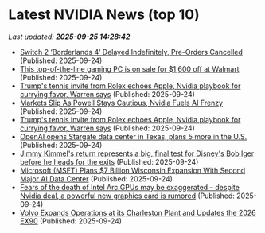 # Latest NVIDIA News (top 10)
_Last updated: **2025-09-25 14:28:42**_

- [Switch 2 ‘Borderlands 4’ Delayed Indefinitely, Pre-Orders Cancelled](https://www.forbes.com/sites/paultassi/2025/09/24/switch-2-borderlands-4-delayed-indefinitely-pre-orders-cancelled/) (Published: 2025-09-24)
- [This top-of-the-line gaming PC is on sale for $1,600 off at Walmart](https://www.zdnet.com/article/this-top-of-the-line-gaming-pc-is-on-sale-for-1600-off-at-walmart/) (Published: 2025-09-24)
- [Trump's tennis invite from Rolex echoes Apple, Nvidia playbook for currying favor, Warren says](https://biztoc.com/x/e8e2c5a465faba5e) (Published: 2025-09-24)
- [Markets Slip As Powell Stays Cautious, Nvidia Fuels AI Frenzy](https://www.forbes.com/sites/jjkinahan/2025/09/24/markets-slip-as-powell-stays-cautious-nvidia-fuels-ai-frenzy/) (Published: 2025-09-24)
- [Trump's tennis invite from Rolex echoes Apple, Nvidia playbook for currying favor, Warren says](https://www.cnbc.com/2025/09/24/elizabeth-warren-trump-rolex-tennis-invite-apple-nvidia.html) (Published: 2025-09-24)
- [OpenAI opens Stargate data center in Texas, plans 5 more in the U.S.](https://www.upi.com/Top_News/US/2025/09/24/openAI-stargate-data-center-texas-5-new/4891758719117/) (Published: 2025-09-24)
- [Jimmy Kimmel's return represents a big, final test for Disney's Bob Iger before he heads for the exits](https://www.businessinsider.com/bob-iger-disney-ceo-navigating-jimmy-kimmel-suspension-legacy-2025-9) (Published: 2025-09-24)
- [Microsoft (MSFT) Plans $7 Billion Wisconsin Expansion With Second Major AI Data Center](https://finance.yahoo.com/news/microsoft-msft-plans-7-billion-135425269.html) (Published: 2025-09-24)
- [Fears of the death of Intel Arc GPUs may be exaggerated – despite Nvidia deal, a powerful new graphics card is rumored](https://www.techradar.com/computing/gpu/fears-of-death-of-intel-arc-gpus-may-be-exaggerated-despite-nvidia-deal-a-powerful-new-graphics-card-is-rumored) (Published: 2025-09-24)
- [Volvo Expands Operations at its Charleston Plant and Updates the 2026 EX90](https://cleantechnica.com/2025/09/24/volvo-expands-operations-at-its-charleston-plant-and-updates-the-2026-ex90/) (Published: 2025-09-24)
